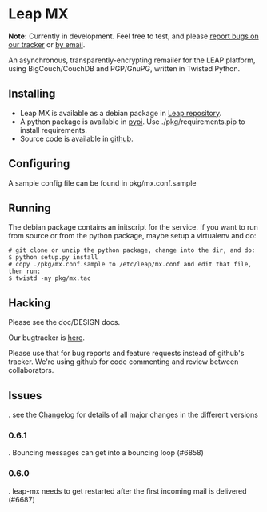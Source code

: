 Leap MX
=======

**Note:** Currently in development. Feel free to test, and please [report bugs
on our tracker](https://we.riseup.net/leap/mx) or [by
email](mailto:discuss@leap.se).

An asynchronous, transparently-encrypting remailer for the LEAP platform,
using BigCouch/CouchDB and PGP/GnuPG, written in Twisted Python.

## Installing

  * Leap MX is available as a debian package in [Leap
    repository](http://deb.leap.se/repository/).
  * A python package is available in
    [pypi](https://pypi.python.org/pypi/leap.mx). Use ./pkg/requirements.pip
    to install requirements.
  * Source code is available in [github](https://github.com/leapcode/leap_mx).

## Configuring

A sample config file can be found in pkg/mx.conf.sample

## Running

The debian package contains an initscript for the service. If you want to run
from source or from the python package, maybe setup a virtualenv and do:

~~~
# git clone or unzip the python package, change into the dir, and do:
$ python setup.py install
# copy ./pkg/mx.conf.sample to /etc/leap/mx.conf and edit that file, then run:
$ twistd -ny pkg/mx.tac
~~~

## Hacking

Please see the doc/DESIGN docs.

Our bugtracker is [here](https://leap.se/code/projects/mx).

Please use that for bug reports and feature requests instead of github's
tracker. We're using github for code commenting and review between
collaborators.

## Issues

. see the [Changelog](./CHANGELOG) for details of all major changes in the different versions

### 0.6.1

. Bouncing messages can get into a bouncing loop (#6858)

### 0.6.0

. leap-mx needs to get restarted after the first incoming mail is delivered (#6687)
